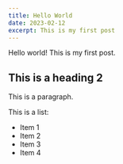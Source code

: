 ```yaml
---
title: Hello World
date: 2023-02-12
excerpt: This is my first post
---
```


Hello world! This is my first post.

## This is a heading 2

This is a paragraph.

This is a list:

- Item 1
- Item 2
- Item 3
- Item 4
